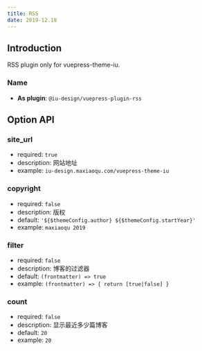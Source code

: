 ```yaml
---
title: RSS
date: 2019-12.18
---
```


## Introduction
RSS plugin only for vuepress-theme-iu.

### Name

- **As plugin**: `@iu-design/vuepress-plugin-rss`

## Option API

### site_url

- required: `true`
- description: 网站地址
- example: `iu-design.maxiaoqu.com/vuepress-theme-iu`

### copyright

- required: `false`
- description: 版权
- default: `'${$themeConfig.author} ${$themeConfig.startYear}'`
- example: `maxiaoqu 2019`

### filter

- required: `false`
- description: 博客的过滤器
- default: `(frontmatter) => true`
- example: `(frontmatter) => { return [true|false] }`

### count

- required: `false`
- description: 显示最近多少篇博客
- default: `20`
- example: `20`
